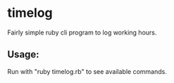 timelog
=======

Fairly simple ruby cli program to log working hours.


## Usage:

Run with "ruby timelog.rb" to see available commands.
